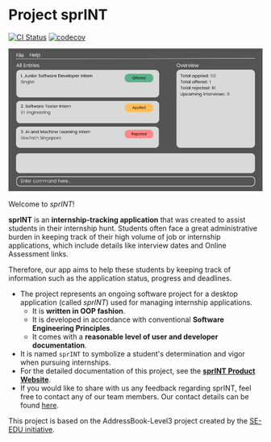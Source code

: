 # Project **sprINT**

[![CI Status](https://github.com/se-edu/addressbook-level3/workflows/Java%20CI/badge.svg)](https://github.com/se-edu/addressbook-level3/actions)
[![codecov](https://codecov.io/gh/AY2223S2-CS2103T-T13-3/tp/branch/master/graph/badge.svg?token=D80O3XY2S0)](https://codecov.io/gh/AY2223S2-CS2103T-T13-3/tp)

![Ui](docs/images/Ui.png)

Welcome to *sprINT*! 

**sprINT** is an **internship-tracking application** that was created to assist students in their internship hunt. Students often face a great administrative burden in keeping track of their high volume of job or internship applications, which include details like interview dates and Online Assessment links.

Therefore, our app aims to help these students by keeping track of information such as the application status, progress and deadlines.


* The project represents an ongoing software project for a desktop application (called _sprINT_) used for managing internship applications.
  * It is **written in OOP fashion**.
  * It is developed in accordance with conventional **Software Engineering Principles**.
  * It comes with a **reasonable level of user and developer documentation**.
* It is named `sprINT` to symbolize a student's determination and vigor when pursuing internships. 
* For the detailed documentation of this project, see the **[sprINT Product Website](https://ay2223s2-cs2103t-t13-3.github.io/tp/)**.
* If you would like to share with us any feedback regarding sprINT, feel free to contact any of our team members. Our contact details can be found [here](https://github.com/AY2223S2-CS2103T-T13-3/tp/blob/master/docs/AboutUs.md).

This project is based on the AddressBook-Level3 project created by the [SE-EDU initiative](https://se-education.org).
